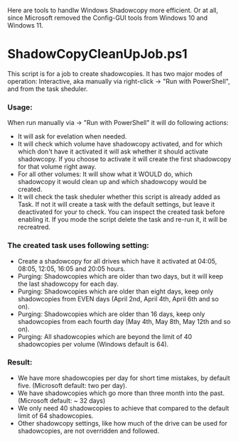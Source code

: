Here are tools to handlw Windows Shadowcopy more efficient. Or at all, since Microsoft removed the Config-GUI tools from Windows 10 and Windows 11.



# ShadowCopyCleanUpJob.ps1

This script is for a job to create shadowcopies. It has two major modes of operation: Interactive, aka manually via right-click -> "Run with PowerShell", and from the task sheduler.

### Usage:
When run manually via  -> "Run with PowerShell" it will do following actions:
* It will ask for evelation when needed.
* It will check which volume have shadowcopy activated, and for which which don't have it activated it will ask whether it should activate shadowcopy. If you choose to activate it will create the first shadowcopy for that volume right away.
* For all other volumes: It will show what it WOULD do, which shadowcopy it would clean up and which shadowcopy would be created.
* It will check the task sheduler whether this script is already added as Task. If not it will create a task with the default settings, but leave it deactivated for your to check.
You can inspect the created task before enabling it. If you mode the script delete the task and re-run it, it will be recreatred.

### The created task uses following setting:
* Create a shadowcopy for all drives which have it activated at 04:05, 08:05, 12:05, 16:05 and 20:05 hours.
* Purging: Shadowcopies which are older than two days, but it will keep the last shadowcopy for each day.
* Purging: Shadowcopies which are older than eight days, keep only shadowcopies from EVEN days (April 2nd, April 4th, April 6th and so on).
* Purging: Shadowcopies which are older than 16 days, keep only shadowcopies from each fourth day (May 4th, May 8th, May 12th and so on).
* Purging: All shadowcopies which are beyond the limit of 40 shadowcopies per volume (Windows default is 64).

### Result:
* We have more shadowcopies per day for short time mistakes, by default five. (Microsoft default: two per day).
* We have shadowcopies which go more than three month into the past. (Microsoft default: ~ 32 days)
* We only need 40 shadowcopies to achieve that compared to the default limit of 64 shadowcopies.
* Other shadowcopy settings, like how much of the drive can be used for shadowcopies, are not overridden and followed.

